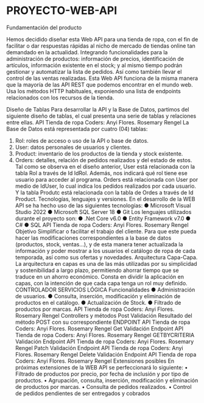 # PROYECTO-WEB-API

Fundamentación del producto

Hemos decidido diseñar esta Web API para una tienda de ropa, con el fin de 
facilitar o dar respuestas rápidas al nicho de mercado de tiendas online tan 
demandado en la actualidad. Integrando funcionalidades para la administración 
de productos: información de precios, identificación de artículos, información 
existente en el stock; y al mismo tiempo podrán gestionar y automatizar la lista 
de pedidos. Así como también llevar el control de las ventas realizadas.
Esta Web API funciona de la misma manera que la mayoría de las API REST 
que podemos encontrar en el mundo web. Usa los métodos HTTP habituales, 
exponiendo una lista de endpoints relacionados con los recursos de la tienda.

Diseño de Tablas
Para desarrollar la API y la Base de Datos, partimos del siguiente diseño de 
tablas, el cual presenta una serie de tablas y relaciones entre ellas.
API Tienda de ropa Coders: Anyi Flores. Rosemary Rengel
La Base de Datos está representada por cuatro (04) tablas:
1. Rol: roles de acceso o uso de la API o base de datos.
2. User: datos personales de usuarios y clientes.
3. Product: inventario de los productos de la tienda y stock existente.
4. Orders: detalles, relación de pedidos realizados y del estado de estos.
Tal como se observa en el diseño anterior, User está relacionada con la tabla 
Rol a través de Id IdRol. Además, nos indicará qué rol tiene ese usuario para 
acceder al programa.
Orders está relacionada con User por medio de IdUser, lo cual indica los pedidos 
realizados por cada usuario. Y la tabla Produtc está relacionada con la tabla de 
Ordes a través de Id Product.
Tecnologías, lenguajes y versiones.
En el desarrollo de la WEB API se ha hecho uso de las siguientes tecnologías:
● Microsoft Visual Studio 2022
● Microsoft SQL Server 18
● Git
Los lenguajes utilizados durante el proyecto son:
● .Net Core v6.0
● Entity Framework v7.0
● C#
● SQL
API Tienda de ropa Coders: Anyi Flores. Rosemary Rengel
Objetivo
Simplificar o facilitar el trabajo del cliente. Para que este pueda hacer las 
modificaciones correspondientes a la base de datos (productos, stock, ventas…), 
y de esta manera tener actualizada la información y poder mostrar a los usuarios 
el catálogo de ropa de cada temporada, así como sus ofertas y novedades.
Arquitectura
Capa-Capa.
La arquitectura en capas es una de las más utilizadas por su simplicidad y 
sostenibilidad a largo plazo, permitiendo ahorrar tiempo que se traduce en un 
ahorro económico.
Consta en dividir la aplicación en capas, con la intención de que cada capa tenga 
un rol muy definido.
CONTROLADOR SERVICIOS LÓGICA
Funcionalidades
● Administración de usuarios.
● Consulta, inserción, modificación y eliminación de productos en el 
catálogo.
● Actualización de Stock.
● Filtrado de productos por marcas.
API Tienda de ropa Coders: Anyi Flores. Rosemary Rengel
Controllers y métodos
Post
Validación
Resultado del método POST con su correspondiente ENDPOINT
API Tienda de ropa Coders: Anyi Flores. Rosemary Rengel
Get
Validación
Endpoint
API Tienda de ropa Coders: Anyi Flores. Rosemary Rengel
GETBYCRITERIA
Validación
Endpoint
API Tienda de ropa Coders: Anyi Flores. Rosemary Rengel
Patch
Validación
Endpoint
API Tienda de ropa Coders: Anyi Flores. Rosemary Rengel
Delete
Validación
Endpoint
API Tienda de ropa Coders: Anyi Flores. Rosemary Rengel
Extensiones posibles
En próximas extensiones de la WEB API se perfeccionará lo siguiente:
• Filtrado de productos por precio, por fecha de inclusión y por tipo de 
productos.
• Agrupación, consulta, inserción, modificación y eliminación de productos 
por marcas.
• Consulta de pedidos realizados.
• Control de pedidos pendientes de ser entregados y cobrados
